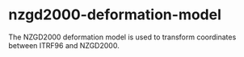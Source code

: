 # nzgd2000-deformation-model

The NZGD2000 deformation model is used to transform coordinates 
between ITRF96 and NZGD2000.

